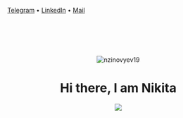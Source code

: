 [Telegram](https://t.me/Nikkkkit) • [LinkedIn](https://www.linkedin.com/in/nikita-zinovev-118342185/) • [Mail](mailto:nzinovyev19@gmail.com)

<div align="center">
  <br>
  <br>
  <br>
  <br>
  <p>
    <img align="center" src="https://komarev.com/ghpvc/?username=nzinovyev19&label=Profile%20views&color=0e75b6&style=flat" alt="nzinovyev19" />
  </p>
  
  <h1>Hi there, I am Nikita</h1>
  
  <p>
    <a>
      <img src="https://github-readme-stats-one-mu-82.vercel.app/api?username=nzinovyev19&show_icons=true&icon_color=805AD5&text_color=718096&bg_color=ffffff&hide_title=true&hide_border=true&hide=contribs,issues" />
    </a>
  </p>

  <!--
  <p>
    <img align="center" src="https://github-readme-streak-stats.herokuapp.com/?user=nzinovyev19" alt="nzinovyev19" />
  </p>
  -->

  <!--
  <p>
    <img align="center" src="https://www.codewars.com/users/nrz2000/badges/large" alt="nzinovyev19" />
  </p>
  -->

  <!--
   <p>
    <img align="center" src="https://github-readme-stats.vercel.app/api/top-langs?username=nzinovyev19&show_icons=true&locale=en&layout=compact" alt="nzinovyev19" />
   </p>
  -->
  
  <br>
  <br>
</div>
